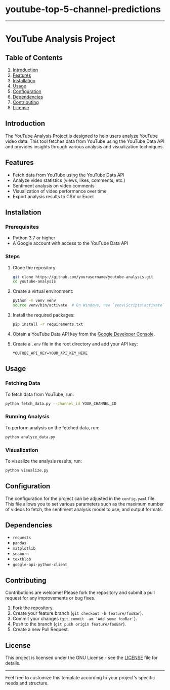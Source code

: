 # youtube-top-5-channel-predictions

---

# YouTube Analysis Project

## Table of Contents

1. [Introduction](#introduction)
2. [Features](#features)
3. [Installation](#installation)
4. [Usage](#usage)
5. [Configuration](#configuration)
6. [Dependencies](#dependencies)
7. [Contributing](#contributing)
8. [License](#license)

## Introduction

The YouTube Analysis Project is designed to help users analyze YouTube video data. This tool fetches data from YouTube using the YouTube Data API and provides insights through various analysis and visualization techniques.

## Features

- Fetch data from YouTube using the YouTube Data API
- Analyze video statistics (views, likes, comments, etc.)
- Sentiment analysis on video comments
- Visualization of video performance over time
- Export analysis results to CSV or Excel

## Installation

### Prerequisites

- Python 3.7 or higher
- A Google account with access to the YouTube Data API

### Steps

1. Clone the repository:

   ```bash
   git clone https://github.com/yourusername/youtube-analysis.git
   cd youtube-analysis
   ```

2. Create a virtual environment:

   ```bash
   python -m venv venv
   source venv/bin/activate  # On Windows, use `venv\Scripts\activate`
   ```

3. Install the required packages:

   ```bash
   pip install -r requirements.txt
   ```

4. Obtain a YouTube Data API key from the [Google Developer Console](https://console.developers.google.com/).

5. Create a `.env` file in the root directory and add your API key:

   ```plaintext
   YOUTUBE_API_KEY=YOUR_API_KEY_HERE
   ```

## Usage

### Fetching Data

To fetch data from YouTube, run:

```bash
python fetch_data.py --channel_id YOUR_CHANNEL_ID
```

### Running Analysis

To perform analysis on the fetched data, run:

```bash
python analyze_data.py
```

### Visualization

To visualize the analysis results, run:

```bash
python visualize.py
```

## Configuration

The configuration for the project can be adjusted in the `config.yaml` file. This file allows you to set various parameters such as the maximum number of videos to fetch, the sentiment analysis model to use, and output formats.

## Dependencies

- `requests`
- `pandas`
- `matplotlib`
- `seaborn`
- `textblob`
- `google-api-python-client`

## Contributing

Contributions are welcome! Please fork the repository and submit a pull request for any improvements or bug fixes.

1. Fork the repository.
2. Create your feature branch (`git checkout -b feature/fooBar`).
3. Commit your changes (`git commit -am 'Add some fooBar'`).
4. Push to the branch (`git push origin feature/fooBar`).
5. Create a new Pull Request.

## License

This project is licensed under the GNU License - see the [LICENSE](LICENSE) file for details.

---

Feel free to customize this template according to your project's specific needs and structure.
